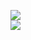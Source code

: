 [![](https://img.shields.io/badge/Made%20With-Github%20Spray-lightgrey.svg?style=for-the-badge&logo=github)](https://github.com/Annihil/github-spray#6439)  
[![](https://i.imgur.com/2DrTn0Z.gif)](https://github.com/Annihil/github-spray)